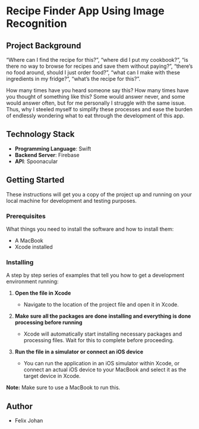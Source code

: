 # Recipe Finder App Using Image Recognition

## Project Background

“Where can I find the recipe for this?”, “where did I put my cookbook?”, “is there no way to browse for recipes and save them without paying?”, “there’s no food around, should I just order food?”, “what can I make with these ingredients in my fridge?”, “what’s the recipe for this?”.

How many times have you heard someone say this? How many times have you thought of something like this? Some would answer never, and some would answer often, but for me personally I struggle with the same issue. Thus, why I steeled myself to simplify these processes and ease the burden of endlessly wondering what to eat through the development of this app.

## Technology Stack

- **Programming Language**: Swift
- **Backend Server**: Firebase
- **API**: Spoonacular

## Getting Started

These instructions will get you a copy of the project up and running on your local machine for development and testing purposes.

### Prerequisites

What things you need to install the software and how to install them:

- A MacBook
- Xcode installed

### Installing

A step by step series of examples that tell you how to get a development environment running:

1. **Open the file in Xcode**
    - Navigate to the location of the project file and open it in Xcode.

2. **Make sure all the packages are done installing and everything is done processing before running**
    - Xcode will automatically start installing necessary packages and processing files. Wait for this to complete before proceeding.

3. **Run the file in a simulator or connect an iOS device**
    - You can run the application in an iOS simulator within Xcode, or connect an actual iOS device to your MacBook and select it as the target device in Xcode.

**Note:** Make sure to use a MacBook to run this.

## Author

- Felix Johan
